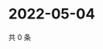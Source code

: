 # 2022-05-04

共 0 条

<!-- BEGIN WEIBO -->
<!-- 最后更新时间 Wed May 04 2022 05:19:29 GMT+0800 (China Standard Time) -->

<!-- END WEIBO -->
